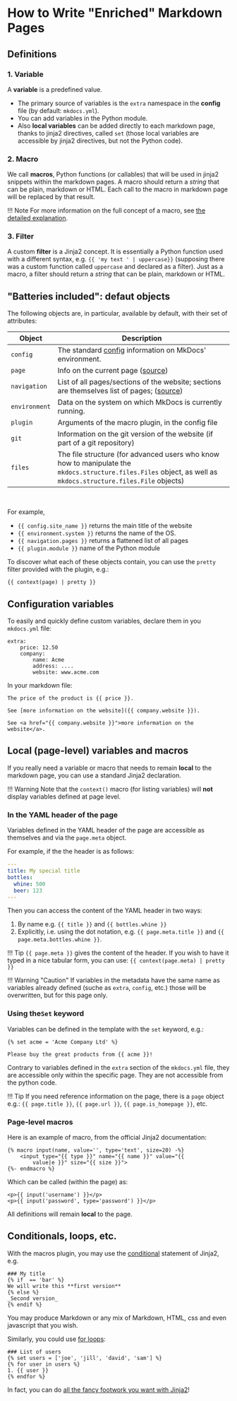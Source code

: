 How to Write "Enriched" Markdown Pages
============================

Definitions
-----------

### 1. Variable

A **variable** is a predefined value.

-   The primary source of variables is the `extra` namespace in the
    **config** file (by default: `mkdocs.yml`).
-   You can add variables in the Python module.
-   Also **local variables** can be added directly to each
    markdown page, thanks to jinja2 directives, called `set` (those
    local variables are accessible by jinja2 directives, but not the
    Python code).

### 2. Macro
We call **macros**, Python functions (or callables) that will be
used in jinja2 snippets within the markdown pages. A macro should
return a *string* that can be plain, markdown or HTML.
Each call to the macro in markdown page will be replaced by that result.

!!! Note
    For more information on the full concept of a macro, 
    see [the detailed explanation](../why##use-case-overcoming-the-intrinsic-limitations-of-markdown-syntax).
    
### 3. Filter
A custom **filter** is a Jinja2 concept. It is essentially a Python
function used with a different syntax,
e.g. `{{ 'my text ' | uppercase}}` (supposing there was a custom
function called `uppercase` and declared as a filter). Just as a
macro, a filter should return a *string* that can be plain, markdown
or HTML.

"Batteries included": defaut objects
--------------------------------------

The following objects are, in particular, available by default,
with their set of attributes:

| Object | Description
| -- | --
| `config` | The standard [config](https://www.mkdocs.org/user-guide/configuration/#project-information) information on MkDocs' environment.
| `page` | Info on the current page ([source](https://github.com/mkdocs/mkdocs/blob/master/mkdocs/structure/pages.py))
| `navigation` | List of all pages/sections of the website; sections are themselves list of pages; ([source](https://github.com/mkdocs/mkdocs/blob/master/mkdocs/structure/nav.py))
| `environment` | Data on the system on which MkDocs is currently running.
| `plugin` | Arguments of the macro plugin, in the config file
| `git` | Information on the git version of the website (if part of a git repository)
| `files`| The file structure (for advanced users who know how to manipulate the `mkdocs.structure.files.Files` object, as well as `mkdocs.structure.files.File` objects)

<br/>

For example, 

- `{{ config.site_name }}` returns the main title of the
website
- `{{ environment.system }}` returns the name of the OS.
- `{{ navigation.pages }}` returns a flattened list of all pages
- `{{ plugin.module }}` name of the Python module

To discover what each of these objects contain, you can use the `pretty`
filter provided with the plugin, e.g.:

    {{ context(page) | pretty }}

Configuration variables
-----------------------

To easily and quickly define custom variables, declare them in you
`mkdocs.yml` file:

``` {.yaml}
extra:
    price: 12.50
    company:
        name: Acme
        address: ....
        website: www.acme.com
```

In your markdown file:

``` {.markdown}
The price of the product is {{ price }}.

See [more information on the website]({{ company.website }}).

See <a href="{{ company.website }}">more information on the website</a>.
```


Local (page-level) variables and macros
---------------------------------------

If you really need a variable or macro that needs to remain **local** to
the markdown page, you can use a standard Jinja2 declaration.

!!! Warning
    Note that the `context()` macro (for listing variables)
    will **not** display variables defined at page level. 

### In the YAML header of the page

Variables defined in the YAML header of the page are accessible as themselves
and via the `page.meta` object.

For example, if the the header is as follows:

```yaml
---
title: My special title
bottles:
  whine: 500
  beer: 123
---
```

Then you can access the content of the YAML header in two ways:

1. By name e.g. `{{ title }}` and `{{ bottles.whine }}`
1. Explicitly, i.e. using the dot notation, e.g. 
`{{ page.meta.title }}` and `{{ page.meta.bottles.whine }}`.



!!! Tip
    `{{ page.meta }}` gives the content of the header.
    If you wish to have it typed in a nice tabular form, you can use:
    `{{ context(page.meta) | pretty }}`

!!! Warning "Caution"
    If variables in the metadata have the same name as variables
    already defined (suche as `extra`, `config`, etc.) those will
    be overwritten, but for this page only.

### Using the`Set` keyword

Variables can be defined in the template with the `set` keyword, e.g.:

``` {.jinja2}
{% set acme = 'Acme Company Ltd' %}

Please buy the great products from {{ acme }}!
```

Contrary to variables defined in the `extra` section of the `mkdocs.yml`
file, they are accessible only within the specific page. They are not
accessible from the python code.

!!! Tip
    If you need reference information on the page, there is a `page` object 
    e.g.: `{{ page.title }}`,
    `{{ page.url }}`, `{{ page.is_homepage }}`, etc.

### Page-level macros

Here is an example of macro, from the official Jinja2 documentation:

``` {.jinja2}
{% macro input(name, value='', type='text', size=20) -%}
    <input type="{{ type }}" name="{{ name }}" value="{{
        value|e }}" size="{{ size }}">
{%- endmacro %}
```

Which can be called (within the page) as:

``` {.jinja2}
<p>{{ input('username') }}</p>
<p>{{ input('password', type='password') }}</p>
```

All definitions will remain **local** to the page.

Conditionals, loops, etc.
-------------------------

With the macros plugin, you may use the [conditional](https://jinja.palletsprojects.com/en/2.11.x/templates/#if)
statement of Jinja2, e.g.

``` {.jinja2}
### My title
{% if  == 'bar' %}
We will write this **first version**
{% else %}
_Second version_
{% endif %}
```

You may produce Markdown or any mix of Markdown, HTML, css
and even javascript that you wish.

Similarly, you could use [for loops](https://jinja.palletsprojects.com/en/2.11.x/templates/#for):

``` {.jinja2}
### List of users
{% set users = ['joe', 'jill', 'david', 'sam'] %}
{% for user in users %}
1. {{ user }}
{% endfor %}
```



In fact, you can do [all the fancy footwork you want with
Jinja2](http://jinja.pocoo.org/docs/2.11/templates/)!
